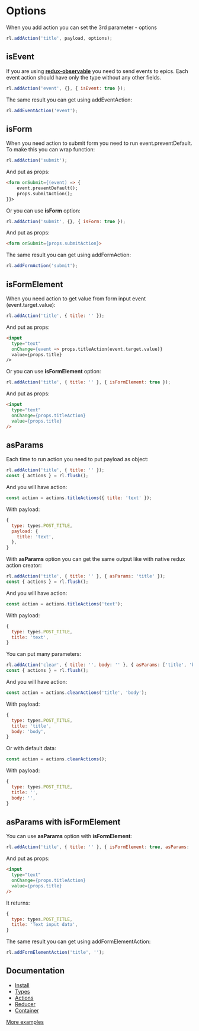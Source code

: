 # Options

When you add action you can set the 3rd parameter - options

```javascript
rl.addAction('title', payload, options);
```
## isEvent

If you are using **[redux-observable](https://redux-observable.js.org/)** you need to send events to epics.
Each event action should have only the type without any other fields.

```javascript
rl.addAction('event', {}, { isEvent: true });
```
The same result you can get using addEventAction:

```javascript
rl.addEventAction('event');
```

## isForm

When you need action to submit form you need to run event.preventDefault.
To make this you can wrap function:

```javascript
rl.addAction('submit');
```

And put as props:

```html
<form onSubmit={(event) => {
    event.preventDefault();
    props.submitAction();
}}>
```

Or you can use **isForm** option:

```javascript
rl.addAction('submit', {}, { isForm: true });
```

And put as props:

```html
<form onSubmit={props.submitAction}>
```

The same result you can get using addFormAction:

```javascript
rl.addFormAction('submit');
```

## isFormElement

When you need action to get value from form input event (event.target.value):

```javascript
rl.addAction('title', { title: '' });
```

And put as props:

```html
<input
  type="text"
  onChange={event => props.titleAction(event.target.value)}
  value={props.title}
/>
```
Or you can use **isFormElement** option:

```javascript
rl.addAction('title', { title: '' }, { isFormElement: true });
```
And put as props:

```html
<input
  type="text"
  onChange={props.titleAction}
  value={props.title}
/>
```

## asParams

Each time to run action you need to put payload as object:

```javascript
rl.addAction('title', { title: '' });
const { actions } = rl.flush();
```
And you will have action:

```javascript
const action = actions.titleActions({ title: 'text' });
```
With payload:

```javascript
{
  type: types.POST_TITLE,
  payload: {
    title: 'text',
  },
}
```

With **asParams** option you can get the same output like with native redux action creator:

```javascript
rl.addAction('title', { title: '' }, { asParams: 'title' });
const { actions } = rl.flush();
```
And you will have action:

```javascript
const action = actions.titleActions('text');
```
With payload:

```javascript
{
  type: types.POST_TITLE,
  title: 'text',
}
```
You can put many parameters:

```javascript
rl.addAction('clear', { title: '', body: '' }, { asParams: ['title', 'body'] });
const { actions } = rl.flush();
```
And you will have action:

```javascript
const action = actions.clearActions('title', 'body');
```
With payload:

```javascript
{
  type: types.POST_TITLE,
  title: 'title',
  body: 'body',
}
```
Or with default data:

```javascript
const action = actions.clearActions();
```
With payload:

```javascript
{
  type: types.POST_TITLE,
  title: '',
  body: '',
}
```

## asParams with isFormElement

You can use **asParams** option with **isFormElement**:

```javascript
rl.addAction('title', { title: '' }, { isFormElement: true, asParams: 'title' });
```
And put as props:

```html
<input
  type="text"
  onChange={props.titleAction}
  value={props.title}
/>
```
It returns:

```javascript
{
  type: types.POST_TITLE,
  title: 'Text input data',
}
```

The same result you can get using addFormElementAction:

```javascript
rl.addFormElementAction('title', '');
```

## Documentation

 * [Install](https://github.com/evheniy/redux-lazy/blob/master/docs/install.md)
 * [Types](https://github.com/evheniy/redux-lazy/blob/master/docs/types.md)
 * [Actions](https://github.com/evheniy/redux-lazy/blob/master/docs/actions.md)
 * [Reducer](https://github.com/evheniy/redux-lazy/blob/master/docs/reducer.md)
 * [Container](https://github.com/evheniy/redux-lazy/blob/master/docs/container.md)

[More examples](https://github.com/evheniy/redux-lazy/blob/master/tests/actions.js)

